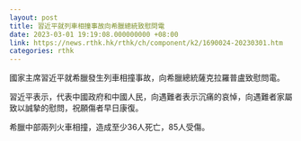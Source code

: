 ```yaml
---
layout: post
title: 習近平就列車相撞事故向希臘總統致慰問電
date: 2023-03-01 19:19:08.000000000 +08:00
link: https://news.rthk.hk/rthk/ch/component/k2/1690024-20230301.htm
categories: rthk
---
```


國家主席習近平就希臘發生列車相撞事故，向希臘總統薩克拉羅普盧致慰問電。

習近平表示，代表中國政府和中國人民，向遇難者表示沉痛的哀悼，向遇難者家屬致以誠摯的慰問，祝願傷者早日康復。

希臘中部兩列火車相撞，造成至少36人死亡，85人受傷。

